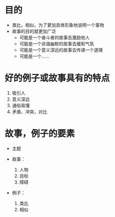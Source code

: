 # 目的

- 类比，相似，为了更加具体形象地说明一个事物
- 故事的目的就更加广泛
	- 可能是一个奋斗者的故事去激励他人
	- 可能是一个诙谐幽默的故事去缓和气氛
	- 可能是一个意义深远的故事去传递一个道理
	- 可能是一个……

# 好的例子或故事具有的特点

1. 吸引人
2. 意义深远
3. 通俗易懂
4. 矛盾、冲突，对比

# 故事，例子的要素

- 主题

- 故事：
	1. 人物
	2. 目标
	3. 障碍

- 例子：
	1. 类比
	2. 相似
